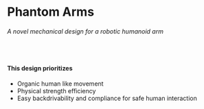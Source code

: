 # Phantom Arms 
###### A novel mechanical design for a robotic humanoid arm 
<br>

#### This design prioritizes
* Organic human like movement
* Physical strength efficiency
* Easy backdrivability and compliance for safe human interaction
